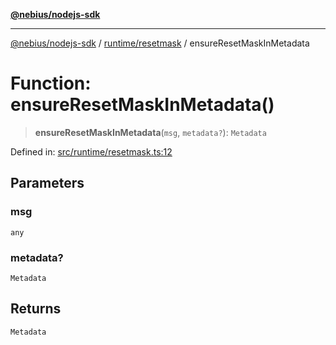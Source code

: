 [**@nebius/nodejs-sdk**](../../../README.md)

***

[@nebius/nodejs-sdk](../../../README.md) / [runtime/resetmask](../README.md) / ensureResetMaskInMetadata

# Function: ensureResetMaskInMetadata()

> **ensureResetMaskInMetadata**(`msg`, `metadata?`): `Metadata`

Defined in: [src/runtime/resetmask.ts:12](https://github.com/nebius/nodejs-sdk/blob/a37d220b2851e3bf0d396cb03828d544f584df45/src/runtime/resetmask.ts#L12)

## Parameters

### msg

`any`

### metadata?

`Metadata`

## Returns

`Metadata`
